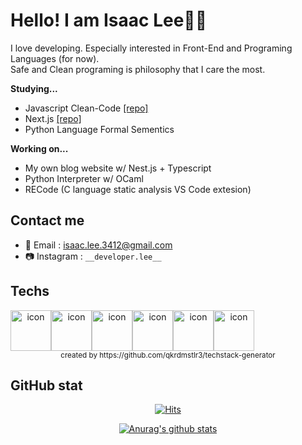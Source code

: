 # Hello! I am Isaac Lee👋🏻
I love developing. Especially interested in Front-End and Programing Languages (for now).  
Safe and Clean programing is philosophy that I care the most.

**Studying...**
- Javascript Clean-Code [[repo]](https://github.com/Isaac-Lee/cleancode-javascript)
- Next.js [[repo]](https://github.com/Isaac-Lee/nextjs-study)
- Python Language Formal Sementics

**Working on...**
- My own blog website w/ Nest.js + Typescript
- Python Interpreter w/ OCaml
- RECode (C language static analysis VS Code extesion)

## Contact me

- 📧 Email : isaac.lee.3412@gmail.com
- 📷 Instagram : `__developer.lee__`
  
## Techs
<div align="center">
  <div style="display: flex; align-items: flex-start;"><img src="https://techstack-generator.vercel.app/python-icon.svg" alt="icon" width="65" height="65" /><img src="https://techstack-generator.vercel.app/java-icon.svg" alt="icon" width="65" height="65" /><img src="https://techstack-generator.vercel.app/js-icon.svg" alt="icon" width="65" height="65" /><img src="https://techstack-generator.vercel.app/ts-icon.svg" alt="icon" width="65" height="65" /><img src="https://techstack-generator.vercel.app/react-icon.svg" alt="icon" width="65" height="65" /><img src="https://techstack-generator.vercel.app/github-icon.svg" alt="icon" width="65" height="65" /></div>
  <sub>created by https://github.com/qkrdmstlr3/techstack-generator</sub>
</div>

## GitHub stat
<div align="center">
  
  [![Hits](https://hits.seeyoufarm.com/api/count/incr/badge.svg?url=https%3A%2F%2Fgithub.com%2FIsaac-Lee&count_bg=%23D3C392&title_bg=%23555555&icon=&icon_color=%23E7E7E7&title=hits&edge_flat=false)](https://hits.seeyoufarm.com)

  [![Anurag's github stats](https://github-readme-stats.vercel.app/api?username=Isaac-Lee)](https://github.com/anuraghazra/github-readme-stats)
  
</div>
